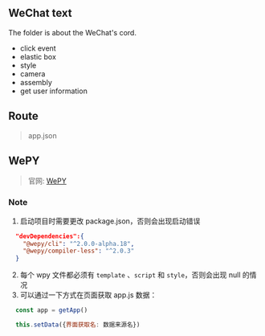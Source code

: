 ## WeChat text
The folder is about the WeChat's cord.
- click event
- elastic box
- style
- camera
- assembly
- get user information

## Route

> app.json

## WePY

> 官网: [WePY](https://wepyjs.github.io/wepy-docs/)

### Note

1. 启动项目时需要更改 package.json，否则会出现启动错误
``` json
  "devDependencies":{
    "@wepy/cli": "^2.0.0-alpha.18",
    "@wepy/compiler-less": "^2.0.3"
  }
```
2. 每个 wpy 文件都必须有 `template` 、`script` 和 `style`，否则会出现 null 的情况
3. 可以通过一下方式在页面获取 app.js 数据：
``` javascript
  const app = getApp()

  this.setData({界面获取名: 数据来源名})
```